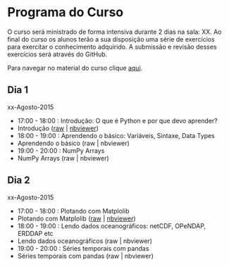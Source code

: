 # Programa do Curso

O curso será ministrado de forma intensiva durante 2 dias na sala: XX.
Ao final do curso os alunos terão a sua disposição uma série de exercícios
para exercitar o conhecimento adquirido.
A submissão e revisão desses exercícios será através do GitHub.

Para navegar no material do curso clique [aqui](http://nbviewer.ipython.org/github/ocefpaf/python4oceanographers_intro_course/blob/master/notebooks/index.ipynb).

## Dia 1
xx-Agosto-2015

- 17:00 - 18:00 : Introdução: O que é Python e por que devo aprender?
- Introdução ([raw](https://raw.githubusercontent.com/ocefpaf/python4oceanographers_intro_course/master/notebooks/lecture_01.ipynb) | [nbviewer](http://nbviewer.ipython.org/github/ocefpaf/python4oceanographers_intro_course/blob/master/notebooks/lecture_01.ipynb))
- 18:00 - 19:00 : Aprendendo o básico: Variáveis, Sintaxe, Data Types
- Aprendendo o básico (raw | nbviewer)
- 19:00 - 20:00 : NumPy Arrays
- NumPy Arrays (raw | nbviewer)

## Dia 2
xx-Agosto-2015

- 17:00 - 18:00 : Plotando com Matplolib
- Plotando com Matplolib ([raw](https://raw.githubusercontent.com/ocefpaf/python4oceanographers_intro_course/master/notebooks/lecture_02.ipynb) | [nbviewer](http://nbviewer.ipython.org/github/ocefpaf/python4oceanographers_intro_course/blob/master/notebooks/lecture_02.ipynb))
- 18:00 - 19:00 : Lendo dados oceanográficos: netCDF, OPeNDAP, ERDDAP etc
- Lendo dados oceanográficos (raw | nbviewer)
- 19:00 - 20:00 : Séries temporais com pandas
- Séries temporais com pandas (raw | nbviewer)
